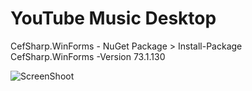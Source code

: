 # YouTube Music Desktop

CefSharp.WinForms - NuGet Package > Install-Package CefSharp.WinForms -Version 73.1.130

![ScreenShoot](blob:https://imgur.com/f40679aa-57a5-4119-99d5-a668c1270b8d)
